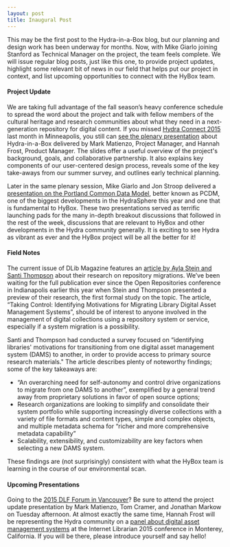 ```yaml
---
layout: post
title: Inaugural Post 
---
```


This may be the first post to the Hydra-in-a-Box blog, but our planning and design work has been underway for months.  Now, with Mike Giarlo joining Stanford as Technical Manager on the project, the team feels complete. We will issue regular blog posts, just like this one, to provide project updates, highlight some relevant bit of news in our field that helps put our project in context, and list upcoming opportunities to connect with the HyBox team. 

#### Project Update
We are taking full advantage of the fall season’s heavy conference schedule to spread the word about the project and talk with fellow members of the cultural heritage and research communities about what they need in a next-generation repository for digital content. If you missed [Hydra Connect 2015](https://wiki.duraspace.org/display/hydra/Hydra+Connect+2015) last month in Minneapolis, you still can [see the plenary presentation](http://bit.ly/hydrainabox-hc2015) about Hydra-in-a-Box delivered by Mark Matienzo, Project Manager, and Hannah Frost, Product Manager. The slides offer a useful overview of the project's background, goals, and collaborative partnership. It also explains key components of our user-centered design process, reveals some of the key take-aways from our summer survey, and outlines early technical planning.

Later in the same plenary session, Mike Giarlo and Jon Stroop delivered a [presentation on the Portland Common Data Model](http://www.slideshare.net/jpstroop/a-more-worthwhile-sufia-now-with-pcdm), better known as PCDM, one of the biggest developments in the HydraSphere this year and one that is fundamental to HyBox. These two presentations served as terrific launching pads for the many in-depth breakout discussions that followed in the rest of the week, discussions that are relevant to HyBox and other developments in the Hydra community generally. It is exciting to see Hydra as vibrant as ever and the HyBox project will be all the better for it!

#### Field Notes
The current issue of DLib Magazine features an [article by Ayla Stein and Santi Thompson](http://www.dlib.org/dlib/september15/stein/09stein.html) about their research on repository migrations. We’ve been waiting for the full publication ever since the Open Repositories conference in Indianapolis earlier this year when Stein and Thompson presented a preview of their research, the first formal study on the topic. The article, “Taking Control: Identifying Motivations for Migrating Library Digital Asset Management Systems”, should be of interest to anyone involved in the management of digital collections using a repository system or service, especially if a system migration is a possibility.

Santi and Thompson had conducted a survey focused on “identifying libraries' motivations for transitioning from one digital asset management system (DAMS) to another, in order to provide access to primary source research materials." The article describes plenty of noteworthy findings; some of the key takeaways are:

* “An overarching need for self-autonomy and control drive organizations to migrate from one DAMS to another”, exemplified by a general trend away from proprietary solutions in favor of open source options;
* Research organizations are looking to simplify and consolidate their system portfolio while supporting increasingly diverse collections with a variety of file formats and content types, simple and complex objects, and multiple metadata schema for “richer and more comprehensive metadata capability”
* Scalability, extensibility, and customizability are key factors when selecting a new DAMS system.

These findings are (not surprisingly) consistent with what the HyBox team is learning in the course of our environmental scan. 

#### Upcoming Presentations
Going to the [2015 DLF Forum in Vancouver](http://www.diglib.org/forums/2015forum/)? Be sure to attend the project update presentation by Mark Matienzo, Tom Cramer, and Jonathan Markow on Tuesday afternoon. At almost exactly the same time, Hannah Frost will be representing the Hydra community on a [panel about digital asset management systems](http://internet-librarian.infotoday.com/2015/Sessions/D203-Digital-Asset-Management-Systems-8879.aspx) at the Internet Librarian 2015 conference in Monterey, California. If you will be there, please introduce yourself and say hello!
